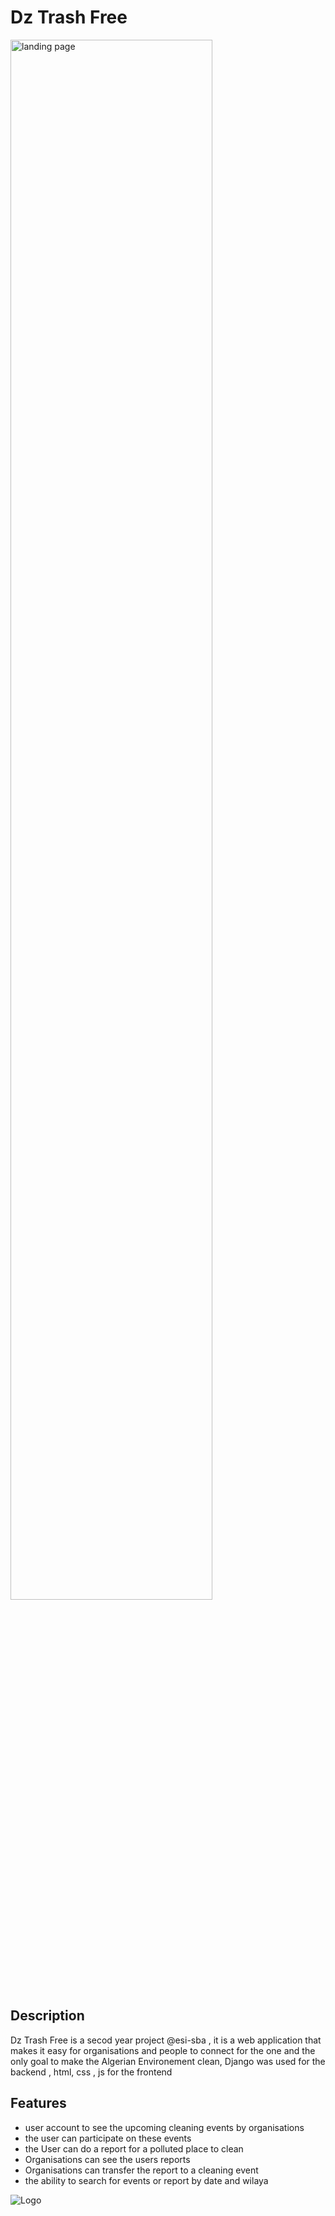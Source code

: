 
<h1>Dz Trash Free </h1>

<img src="[https://imgur.com/a/2Ud7dLq](https://imgur.com/a/2Ud7dLq)" height="80%" width="80%" alt="landing page"/> 

<h2>Description</h2>
Dz Trash Free is a secod year project @esi-sba , it is a web application that makes it easy for organisations and people to connect for the one and the only goal to make the Algerian Environement clean, Django was used for the backend , html, css , js for the frontend


## Features

- user account to see the upcoming cleaning events by organisations
- the user can participate on these events
- the User can do a report for a polluted place to clean
- Organisations can see the users reports
- Organisations can transfer the report to a cleaning event
- the ability to search for events or report by date and wilaya


![Logo](https://github.com/malakbz/DzTrashFree/blob/master/Static/images/Groupe%20144.png)

